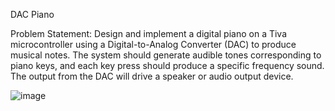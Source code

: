 DAC Piano

Problem Statement:
Design and implement a digital piano on a Tiva microcontroller using a Digital-to-Analog Converter (DAC) to produce musical notes. 
The system should generate audible tones corresponding to piano keys, and each key press should produce a specific frequency sound. 
The output from the DAC will drive a speaker or audio output device.

![image](https://github.com/user-attachments/assets/bbbdc11b-c70b-464e-8aaf-68e875295169)
